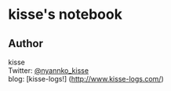 # kisse's notebook
## Author
kisse  
Twitter: [@nyannko_kisse](https://twitter.com/nyannko_kisse)  
blog: [kisse-logs!] (http://www.kisse-logs.com/)  
